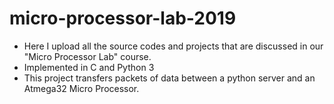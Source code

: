 # micro-processor-lab-2019
- Here I upload all the source codes and projects that are discussed in our "Micro Processor Lab" course.
- Implemented in C and Python 3
- This project transfers packets of data between a python server and an Atmega32 Micro Processor.
